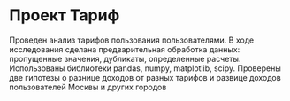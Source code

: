 # Проект Тариф
Проведен анализ тарифов пользования пользователями. В ходе исследования сделана предварительная обработка данных: пропущенные значения, дубликаты, определенные расчеты. Использованы библиотеки pandas, numpy, matplotlib, scipy.
Проверены две гипотезы о разнице доходов от разных тарифов и развице доходов пользователей Москвы и других городов
